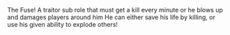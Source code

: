 The Fuse!
A traitor sub role that must get a kill every minute or he blows up and damages players around him
He can either save his life by killing, or use his given ability to explode others!
